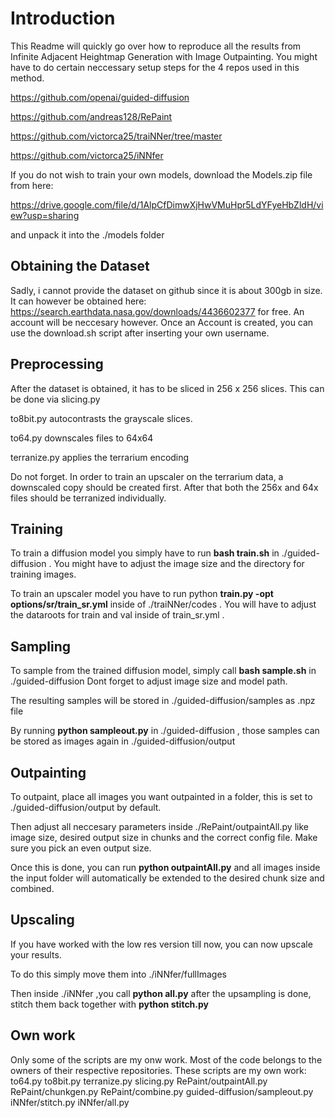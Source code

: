 # Introduction

This Readme will quickly go over how to reproduce all the results from Infinite Adjacent Heightmap Generation
with Image Outpainting.
You might have to do certain neccessary setup steps for the 4 repos used in this method.

https://github.com/openai/guided-diffusion

https://github.com/andreas128/RePaint

https://github.com/victorca25/traiNNer/tree/master

https://github.com/victorca25/iNNfer

If you do not wish to train your own models, download the Models.zip file from here:

https://drive.google.com/file/d/1AlpCfDimwXjHwVMuHpr5LdYFyeHbZldH/view?usp=sharing

and unpack it into the ./models folder


## Obtaining the Dataset

Sadly, i cannot provide the dataset on github since it is about 300gb in size.
It can however be obtained here: https://search.earthdata.nasa.gov/downloads/4436602377
for free. An account will be neccesary however. Once an Account is created, you can use the download.sh script after inserting your own username.

## Preprocessing

After the dataset is obtained, it has to be sliced in 256 x 256 slices. This can be done via slicing.py

to8bit.py autocontrasts the grayscale slices.

to64.py downscales files to 64x64

terranize.py applies the terrarium encoding

Do not forget. In order to train an upscaler on the terrarium data, a downscaled copy should be created first. After that both the 256x and 64x files should be terranized individually.

## Training

To train a diffusion model you simply have to run **bash train.sh** in ./guided-diffusion . You might have to adjust the image size and the directory for training images.

To train an upscaler model you have to run python **train.py -opt options/sr/train_sr.yml** inside of ./traiNNer/codes . You will have to adjust the dataroots for train and val inside of train_sr.yml .

## Sampling

To sample from the trained diffusion model, simply call **bash sample.sh** in ./guided-diffusion Dont forget to adjust image size and model path. 

The resulting samples will be stored in ./guided-diffusion/samples as .npz file

By running **python sampleout.py** in ./guided-diffusion , those samples can be stored as images again in ./guided-diffusion/output

## Outpainting

To outpaint, place all images you want outpainted in a folder, this is set to ./guided-diffusion/output by default. 

Then adjust all neccesary parameters inside ./RePaint/outpaintAll.py like image size, desired output size in chunks and the correct config file. Make sure you pick an even output size.

Once this is done, you can run **python outpaintAll.py** and all images inside the input folder will automatically be extended to the desired chunk size and combined.

## Upscaling

If you have worked with the low res version till now, you can now upscale your results.

To do this simply move them into ./iNNfer/fullImages 

Then inside ./iNNfer ,you call **python all.py** after the upsampling is done, stitch them back together with **python stitch.py**

## Own work

Only some of the scripts are my onw work. Most of the code belongs to the owners of their respective repositories.
These scripts are my own work:
to64.py
to8bit.py
terranize.py
slicing.py
RePaint/outpaintAll.py
RePaint/chunkgen.py
RePaint/combine.py
guided-diffusion/sampleout.py
iNNfer/stitch.py
iNNfer/all.py

